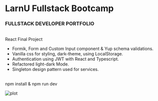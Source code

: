 # LarnU Fullstack Bootcamp

### FULLSTACK DEVELOPER PORTFOLIO

<br>
React Final Project

- Formik, Form and Custom Input component & Yup schema validations.
- Vanilla css for styling, dark-theme, using LocalStorage.
- Authentication using JWT with React and Typescript.
- Refactored light-dark Mode.
- Singleton design pattern used for services.

<br>
npm install & npm run dev

![plot](./src/assets/chrome-capture-2022-7-9.gif)
